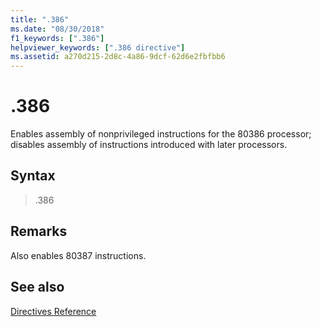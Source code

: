 ```yaml
---
title: ".386"
ms.date: "08/30/2018"
f1_keywords: [".386"]
helpviewer_keywords: [".386 directive"]
ms.assetid: a270d215-2d8c-4a86-9dcf-62d6e2fbfbb6
---
```

# .386

Enables assembly of nonprivileged instructions for the 80386 processor; disables assembly of instructions introduced with later processors.

## Syntax

> .386

## Remarks

Also enables 80387 instructions.

## See also

[Directives Reference](../../assembler/masm/directives-reference.md)<br/>